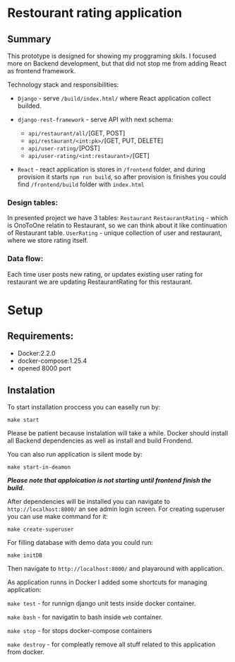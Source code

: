 # Restourant rating application
## Summary
This prototype is designed for showing my proggraming skils. I focused more on Backend development, but that did not stop me from adding React as frontend framework.

Technology stack and responsibilities:

* `Django` - serve `/build/index.html/` where React application collect builded.

* `django-rest-framework` - serve API with next schema:
  * `api/restaurant/all/`[GET, POST]
  * `api/restaurant/<int:pk>/`[GET, PUT, DELETE]
  * `api/user-rating/`[POST]
  * `api/user-rating/<int:restaurant>/`[GET]
  
* `React` - react application is stores in `/frontend` folder, and during provision it starts `npm run build`, so after provision is finishes you could find `/frontend/build` folder with `index.html`

### Design tables: ###

In presented project we have 3 tables:
`Restaurant`
`RestaurantRating` - which is OnoToOne relatin to Restaurant, so we can think about it like continuation of Restaurant table.
`UserRating` - unique collection of user and restaurant, where we store rating itself.

### Data flow: ###

Each time user posts new rating, or updates existing user rating for restaurant we are updating RestaurantRating for this restaurant.

# Setup
## Requirements:
* Docker:2.2.0
* docker-compose:1.25.4
* opened 8000 port

## Instalation
To start installation proccess you can easelly run by:

`make start`

Please be patient because instalation will take a while. Docker should install all Backend dependencies as  well as install and build Frondend.

You can also run application is silent mode by:

`make start-in-deamon`

***Please note that apploication is not starting until frontend finish the build.***


After dependencies will be installed you can navigate to `http://localhost:8000/` an see admin login screen.
For creating superuser you can use make command for it:

`make create-superuser`

For filling database with demo data you could run:

`make initDB`

Then navigate to `http://localhost:8000/` and playaround with application.

As application runns in Docker I added some shortcuts for managing application:

`make test` - for runnign django unit tests inside docker container.

`make bash` - for navigatin to bash inside `web` container.

`make stop` - for stops docker-compose containers

`make destroy` - for compleatly remove all stuff related to this application from docker.
